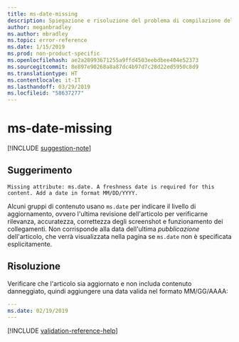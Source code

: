 ```yaml
---
title: ms-date-missing
description: Spiegazione e risoluzione del problema di compilazione della documentazione ms-date-missing
author: meganbradley
ms.author: mbradley
ms.topic: error-reference
ms.date: 1/15/2019
ms.prod: non-product-specific
ms.openlocfilehash: ae2a28993671255a9ffd4503eebdbee404e52373
ms.sourcegitcommit: 8e897e90268a8a87dc4b97d7c28d22ed5950c8d9
ms.translationtype: HT
ms.contentlocale: it-IT
ms.lasthandoff: 03/29/2019
ms.locfileid: "58637277"
---
```

# <a name="ms-date-missing"></a>ms-date-missing

[!INCLUDE [suggestion-note](includes/suggestion-note.md)]

## <a name="suggestion"></a>Suggerimento

`Missing attribute: ms.date. A freshness date is required for this content. Add a date in format MM/DD/YYYY.`

Alcuni gruppi di contenuto usano `ms.date` per indicare il livello di aggiornamento, ovvero l'ultima revisione dell'articolo per verificarne rilevanza, accuratezza, correttezza degli screenshot e funzionamento dei collegamenti. Non corrisponde alla data dell'ultima *pubblicazione* dell'articolo, che verrà visualizzata nella pagina se `ms.date` non è specificata esplicitamente.

## <a name="resolution"></a>Risoluzione

Verificare che l'articolo sia aggiornato e non includa contenuto danneggiato, quindi aggiungere una data valida nel formato MM/GG/AAAA:

```yml
---
ms.date: 02/19/2019
---
```

<!--make sure to add this file to your includes folder and verify the path-->
[!INCLUDE [validation-reference-help](includes/validation-reference-help.md)]
